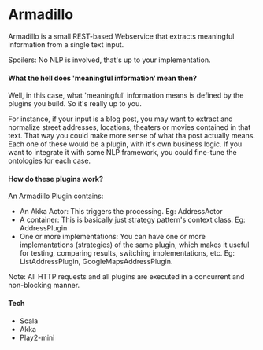 Armadillo
===========

Armadillo is a small REST-based Webservice that extracts meaningful information from a single text input. 

Spoilers: No NLP is involved, that's up to your implementation.

#### What the hell does 'meaningful information' mean then?
Well, in this case, what 'meaningful' information means is defined by the plugins you build. So it's really up to you. 

For instance, if your input is a blog post, you may want to extract and normalize street addresses, locations, theaters or movies contained in that text. That way you could make more sense of what tha post actually means. Each one of these would be a plugin, with it's own business logic. If you want to integrate it with some NLP framework, you could fine-tune the ontologies for each case.

#### How do these plugins work?
An Armadillo Plugin contains:

* An Akka Actor: This triggers the processing. Eg: AddressActor
* A container: This is basically just strategy pattern's context class. Eg: AddressPlugin
* One or more implementations: You can have one or more implemantations (strategies) of the same plugin, which makes it useful for testing, comparing results, switching implementations, etc. Eg: ListAddressPlugin, GoogleMapsAddressPlugin.

Note: All HTTP requests and all plugins are executed in a concurrent and non-blocking manner.

#### Tech
* Scala 
* Akka
* Play2-mini
